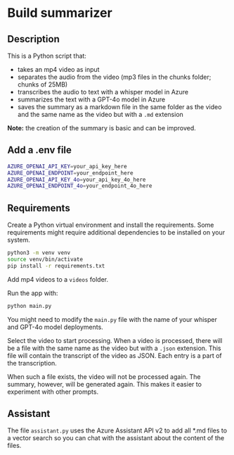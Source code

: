 # Build summarizer

## Description

This is a Python script that:

- takes an mp4 video as input
- separates the audio from the video (mp3 files in the chunks folder; chunks of 25MB)
- transcribes the audio to text with a whisper model in Azure
- summarizes the text with a GPT-4o model in Azure
- saves the summary as a markdown file in the same folder as the video and the same name as the video but with a `.md` extension

**Note:** the creation of the summary is basic and can be improved.

## Add a .env file

```bash
AZURE_OPENAI_API_KEY=your_api_key_here
AZURE_OPENAI_ENDPOINT=your_endpoint_here
AZURE_OPENAI_API_KEY_4o=your_api_key_4o_here
AZURE_OPENAI_ENDPOINT_4o=your_endpoint_4o_here
```

## Requirements

Create a Python virtual environment and install the requirements. Some requirements might require additional dependencies to be installed on your system.

```bash
python3 -m venv venv
source venv/bin/activate
pip install -r requirements.txt
```

Add mp4 videos to a `videos` folder.

Run the app with:

```bash
python main.py
```

You might need to modify the `main.py` file with the name of your whisper and GPT-4o model deployments.

Select the video to start processing. When a video is processed, there will be a file with the same name as the video but with a `.json` extension. This file will contain the transcript of the video as JSON. Each entry is a part of the transcription.

When such a file exists, the video will not be processed again. The summary, however, will be generated again. This makes it easier to experiment with other prompts.

## Assistant

The file `assistant.py` uses the Azure Assistant API v2 to add all *.md files to a vector search so you can chat with the assistant about the content of the files.
